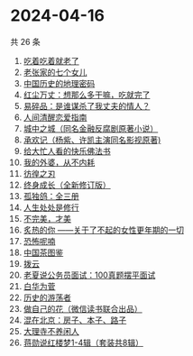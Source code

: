 # 2024-04-16

共 26 条

<!-- BEGIN WEREAD -->
<!-- 最后更新时间 2024-04-16 14:01:20 +0800 -->
1. [吃着吃着就老了](https://weread.qq.com/web/bookDetail/a0b32400813ab8babg0111ca)
1. [老张家的七个女儿](https://weread.qq.com/web/bookDetail/12332100813ab8b6cg0155cf)
1. [中国历史的地理密码](https://weread.qq.com/web/bookDetail/94f32730813ab859cg017e26)
1. [红尘万丈：想那么多干嘛，吃就完了](https://weread.qq.com/web/bookDetail/b3732fb0813ab8b8ag013c5d)
1. [易碎品：是谁谋杀了我丈夫的情人？](https://weread.qq.com/web/bookDetail/82032500813ab8bacg016238)
1. [人间清醒恋爱指南](https://weread.qq.com/web/bookDetail/15332d10813ab8a39g01765d)
1. [城中之城（同名金融反腐剧原著小说）](https://weread.qq.com/web/bookDetail/0fc32ea0813ab6c13g012065)
1. [承欢记（杨紫、许凯主演同名影视原著)](https://weread.qq.com/web/bookDetail/8b932de0813ab8b8dg015172)
1. [给大忙人看的快乐佛法书](https://weread.qq.com/web/bookDetail/92b32b00813ab8ba3g016193)
1. [我的外婆，从不内耗](https://weread.qq.com/web/bookDetail/1b732f30813ab8b37g0121a2)
1. [彷徨之刃](https://weread.qq.com/web/bookDetail/e44327d05c7edee44530f9e)
1. [终身成长（全新修订版）](https://weread.qq.com/web/bookDetail/b0e327605df8bab0e873984)
1. [孤独鸽：全三册](https://weread.qq.com/web/bookDetail/4a532660813ab8815g019117)
1. [人生处处是修行](https://weread.qq.com/web/bookDetail/00932850720799b2009c8cc)
1. [不完美，才美](https://weread.qq.com/web/bookDetail/0f8327a05ccfbd0f8552c12)
1. [炙热的你 ——关于了不起的女性更年期的一切](https://weread.qq.com/web/bookDetail/f5432f40813ab7c54g01906d)
1. [恐怖呢喃](https://weread.qq.com/web/bookDetail/d5532980813ab8b31g0147b0)
1. [中国茶图鉴](https://weread.qq.com/web/bookDetail/b2a327d0727ccd5fb2a8e20)
1. [拨云](https://weread.qq.com/web/bookDetail/ae6328c0813ab8b0dg01582a)
1. [老夏说公务员面试：100真题摆平面试](https://weread.qq.com/web/bookDetail/e5832a40813ab7181g011041)
1. [白华为菅](https://weread.qq.com/web/bookDetail/35232bf0725be585352f412)
1. [历史的游荡者](https://weread.qq.com/web/bookDetail/26b32b30813ab8b6eg01227d)
1. [做自己的花（微信读书联合出品）](https://weread.qq.com/web/bookDetail/6d532fa0813ab8562g019bca)
1. [混在北京：房子、本子、路子](https://weread.qq.com/web/bookDetail/98732f40813ab8a79g0150b6)
1. [大理寺不养闲人](https://weread.qq.com/web/bookDetail/e9432d60813ab8b39g010085)
1. [蒋勋说红楼梦1-4辑（套装共8辑）](https://weread.qq.com/web/bookDetail/27632a207165bb05276e811)
<!-- END WEREAD -->
